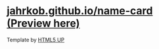 # [jahrkob.github.io/name-card (Preview here)](https://jahrkob.github.io/name-card)

Template by [HTML5 UP](https://html5up.net)

